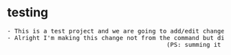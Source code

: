 # testing
<pre>
- This is a test project and we are going to add/edit changes into it through another account.
- Alright I'm making this change not from the command but directly from notepad interface. 
                                            (PS: summing it up by this final pull request.)                              
</pre>
